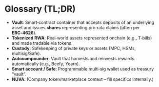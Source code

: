 # Glossary (TL;DR)

- **Vault**: Smart‑contract container that accepts deposits of an underlying asset and issues **shares** representing pro‑rata claims (often per **ERC‑4626**).
- **Tokenized RWA**: Real‑world assets represented onchain (e.g., T‑bills) and made tradable via tokens.
- **Custody**: Safekeeping of private keys or assets (MPC, HSMs, multisig/Safe).
- **Autocompounder**: Vault that harvests and reinvests rewards automatically (e.g., Beefy, Yearn).
- **Smart account / Safe**: Programmable multi‑sig wallet used as treasury “vault”.
- **NUVA**: (Company token/marketplace context – fill specifics internally.)
